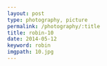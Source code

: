 ```yaml
---
layout: post
type: photography, picture
permalink: /photography/:title
title: robin-10
date: 2014-05-12
keyword: robin
imgpath: 10.jpg
---
```



